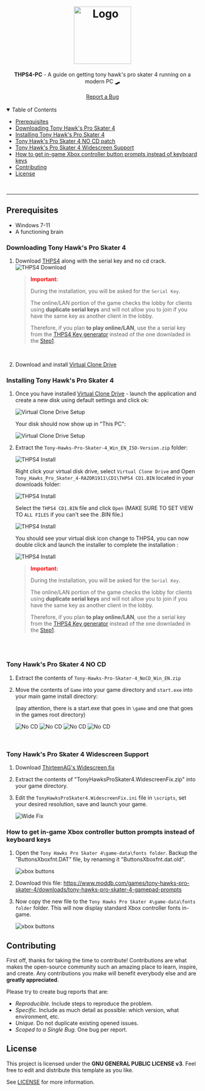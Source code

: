 <h1 align="center">
  <a href="https://github.com/jtmb">
    <img src="https://m.media-amazon.com/images/M/MV5BODdlODc5ZDYtZjRhYi00MTU0LWEwOWMtYzE3NWQ4ZDQyZjYwXkEyXkFqcGdeQXVyMTA0MTM5NjI2._V1_FMjpg_UX1000_.jpg" alt="Logo" width="150" height="">
  </a>
</h1>

<div align="center">
  <b>THPS4-PC</b> - A guide on getting tony hawk's pro skater 4 running on a modern PC 🛹
  <br />
  <br />
  <a href="https://github.com/jtmb/THPS4-PC/issues/new?assignees=&labels=bug&title=bug%3A+">Report a Bug</a>
</div>
<br>
<details open="open">
<summary>Table of Contents</summary>


- [Prerequisites](#prerequisites)
- [Downloading Tony Hawk's Pro Skater 4](#Downloading-Tony-Hawk's-Pro-Skater-4) 
- [Installing Tony Hawk's Pro Skater 4](#Installing-Tony-Hawk's-Pro-Skater-4)
- [Tony Hawk's Pro Skater 4 NO CD patch](#Tony-Hawk's-Pro-Skater-4-NO-CD)
- [Tony Hawk's Pro Skater 4 Widescreen Support](#Tony-Hawk's-Pro-Skater-4-Widescreen-Support)
- [How to get in-game Xbox controller button prompts instead of keyboard keys](#how-to-get-in-game-xbox-controller-button-prompts-instead-of-keyboard-keys)
- [Contributing](#contributing)
- [License](#license)

</details>
<br>

---  
## Prerequisites
- Windows 7-11
- A functioning brain

### Downloading Tony Hawk's Pro Skater 4

1. Download [THPS4](https://www.myabandonware.com/game/tony-hawk-s-pro-skater-4-cn6#download) along with the serial key and no cd crack. 
  ![THPS4 Download](img/image.png)
  

    > <span style="color:red">**Important:**</span>
    > 
    > During the installation, you will be asked for the `Serial Key`.
    > 
    > The online/LAN portion of the game checks the lobby for clients using **duplicate serial keys** and will not allow you to join if you have the same key as another client in the lobby.
    > 
    > Therefore, if you plan **to play online/LAN**, use the a serial key from the [THPS4 Key generator](http://thps-mods.com/thps4cdkey.php) instead of the one downladed in the [Step1](#Downloading-Tony-Hawk's-Pro-Skater-4).
    > <br>
<br>

2. Download and install  [Virtual Clone Drive](https://www.elby.ch/en/products/vcd.html)



### Installing Tony Hawk's Pro Skater 4
1. Once you have installed [Virtual Clone Drive](https://www.elby.ch/en/products/vcd.html) - launch the application and create a new disk using default settings and click ok:

    ![Virtual Clone Drive Setup](img/image2.png)

    Your disk should now show up in "This PC":

    ![Virtual Clone Drive Setup](img/image3.png)  

2.  Extract the `Tony-Hawks-Pro-Skater-4_Win_EN_ISO-Version.zip` folder:

    ![THPS4 Install](img/image4.png) 

    Right click your virtual disk drive, select `Virtual Clone Drive` and Open `Tony_Hawks_Pro_Skater_4-RAZOR1911\CD1\THPS4 CD1.BIN` located in your downloads folder:

    ![THPS4 Install](img/image5.png)

    Select the `THPS4 CD1.BIN` file and click `Open` (MAKE SURE TO SET VIEW TO `ALL FILES` if you can't see the .BIN file.)

    ![THPS4 Install](img/image6.png)

    You should see your virtual disk icon change to THPS4, you can now double click and launch the installer to complete the installation :

    ![THPS4 Install](img/image7.png) 

    > <span style="color:red">**Important:**</span>
    > 
    > During the installation, you will be asked for the `Serial Key`.
    > 
    > The online/LAN portion of the game checks the lobby for clients using **duplicate serial keys** and will not allow you to join if you have the same key as another client in the lobby.
    > 
    > Therefore, if you plan **to play online/LAN**, use the a serial key from the [THPS4 Key generator](http://thps-mods.com/thps4cdkey.php) instead of the one downladed in the [Step1](#Downloading-Tony-Hawk's-Pro-Skater-4).
    > <br>
<br>
     
<br>

### Tony Hawk's Pro Skater 4 NO CD

1. Extract the contents of `Tony-Hawks-Pro-Skater-4_NoCD_Win_EN.zip`
2. Move the contents of `Game` into your game directory and `start.exe` into your main game install directory:

    (pay attention, there is a start.exe that goes in `\game` and one that goes in the games root directory)

    ![No CD](img/image8.png)
    ![No CD](img/image9.png)
    ![No CD](img/image10.png)
    ![No CD](img/image11.png)

<br>

### Tony Hawk's Pro Skater 4 Widescreen Support

1. Download [ThirteenAG's Widescreen fix](https://thirteenag.github.io/wfp#thps4)

2. Extract the contents of "TonyHawksProSkater4.WidescreenFix.zip" into your game directory.
 
3. Edit the `TonyHawksProSkater4.WidescreenFix.ini` file in `\scripts`, set your desired resolution, save and launch your game.

    ![Wide Fix](img/image12.png) 

### How to get in-game Xbox controller button prompts instead of keyboard keys

1. Open the `Tony Hawks Pro Skater 4\game-data\fonts folder`. Backup the "ButtonsXboxfnt.DAT" file, by renaming it "ButtonsXboxfnt.dat.old".

    ![xbox buttons](img/image13.png)


2. Download this file: https://www.moddb.com/games/tony-hawks-pro-skater-4/downloads/tony-hawks-pro-skater-4-gamepad-prompts

3. Now copy the new file to the `Tony Hawks Pro Skater 4\game-data\fonts folder` folder. This will now display standard Xbox controller fonts in-game.

    ![xbox buttons](img/image14.png)

## Contributing

First off, thanks for taking the time to contribute! Contributions are what makes the open-source community such an amazing place to learn, inspire, and create. Any contributions you make will benefit everybody else and are **greatly appreciated**.

Please try to create bug reports that are:

- _Reproducible._ Include steps to reproduce the problem.
- _Specific._ Include as much detail as possible: which version, what environment, etc.
- _Unique._ Do not duplicate existing opened issues.
- _Scoped to a Single Bug._ One bug per report.

## License

This project is licensed under the **GNU GENERAL PUBLIC LICENSE v3**. Feel free to edit and distribute this template as you like.

See [LICENSE](LICENSE) for more information. 


